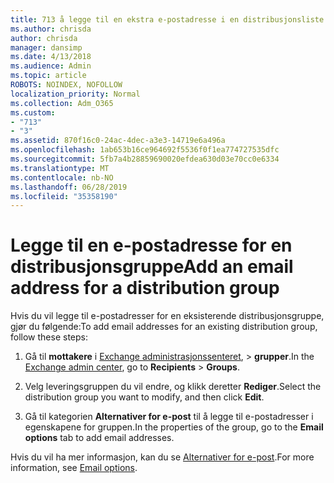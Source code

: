 ```yaml
---
title: 713 å legge til en ekstra e-postadresse i en distribusjonsliste
ms.author: chrisda
author: chrisda
manager: dansimp
ms.date: 4/13/2018
ms.audience: Admin
ms.topic: article
ROBOTS: NOINDEX, NOFOLLOW
localization_priority: Normal
ms.collection: Adm_O365
ms.custom:
- "713"
- "3"
ms.assetid: 870f16c0-24ac-4dec-a3e3-14719e6a496a
ms.openlocfilehash: 1ab653b16ce964692f5536f0f1ea774727535dfc
ms.sourcegitcommit: 5fb7a4b28859690020efdea630d03e70cc0e6334
ms.translationtype: MT
ms.contentlocale: nb-NO
ms.lasthandoff: 06/28/2019
ms.locfileid: "35358190"
---
```

# <a name="add-an-email-address-for-a-distribution-group"></a><span data-ttu-id="37bc4-102">Legge til en e-postadresse for en distribusjonsgruppe</span><span class="sxs-lookup"><span data-stu-id="37bc4-102">Add an email address for a distribution group</span></span>

<span data-ttu-id="37bc4-103">Hvis du vil legge til e-postadresser for en eksisterende distribusjonsgruppe, gjør du følgende:</span><span class="sxs-lookup"><span data-stu-id="37bc4-103">To add email addresses for an existing distribution group, follow these steps:</span></span>

1. <span data-ttu-id="37bc4-104">Gå til **mottakere** i [Exchange administrasjonssenteret](https://outlook.office365.com/ecp/), \> **grupper**.</span><span class="sxs-lookup"><span data-stu-id="37bc4-104">In the [Exchange admin center](https://outlook.office365.com/ecp/), go to **Recipients** \> **Groups**.</span></span>

2. <span data-ttu-id="37bc4-105">Velg leveringsgruppen du vil endre, og klikk deretter **Rediger**.</span><span class="sxs-lookup"><span data-stu-id="37bc4-105">Select the distribution group you want to modify, and then click **Edit**.</span></span>

3. <span data-ttu-id="37bc4-106">Gå til kategorien **Alternativer for e-post** til å legge til e-postadresser i egenskapene for gruppen.</span><span class="sxs-lookup"><span data-stu-id="37bc4-106">In the properties of the group, go to the **Email options** tab to add email addresses.</span></span> 

<span data-ttu-id="37bc4-107">Hvis du vil ha mer informasjon, kan du se [Alternativer for e-post](https://technet.microsoft.com/library/bb124513.aspx#emailoptions).</span><span class="sxs-lookup"><span data-stu-id="37bc4-107">For more information, see [Email options](https://technet.microsoft.com/library/bb124513.aspx#emailoptions).</span></span>
